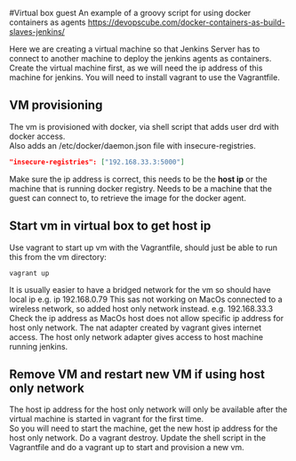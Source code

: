 #Virtual box guest
An example of a groovy script for using docker containers as agents
https://devopscube.com/docker-containers-as-build-slaves-jenkins/

Here we are creating a virtual machine so that Jenkins Server has to connect to 
another machine to deploy the jenkins agents as containers. 
Create the virtual machine first, as we will need the ip address of this machine for jenkins.
You will need to install vagrant to use the Vagrantfile.

## VM provisioning
The vm is provisioned with docker, via shell script that adds user drd with docker access.  
Also adds an /etc/docker/daemon.json file with insecure-registries.
```json
"insecure-registries": ["192.168.33.3:5000"]
```
Make sure the ip address is correct, this needs to be the **host ip** or the machine that is running docker registry.
Needs to be a machine that the guest can connect to, to retrieve the image for the docker agent.

## Start vm in virtual box to get host ip
Use vagrant to start up vm with the Vagrantfile, should just be able to run this from the vm directory:
```shell
vagrant up
```
It is usually easier to have a bridged network for the vm so should have local ip e.g. ip 192.168.0.79
This sas not working on MacOs connected to a wireless network, so added host only network instead. e.g. 192.168.33.3
Check the ip address as MacOs host does not allow specific ip address for host only network.
The nat adapter created by vagrant gives internet access.
The host only network adapter gives access to host machine running jenkins.

## Remove VM and restart new VM if using host only network
The host ip address for the host only network will only be available after the virtual machine is started in vagrant for the first time.  
So you will need to start the machine, get the new host ip address for the host only network. Do a vagrant destroy. Update the shell script in the Vagrantfile and do a vagrant up to start and provision a new vm.
